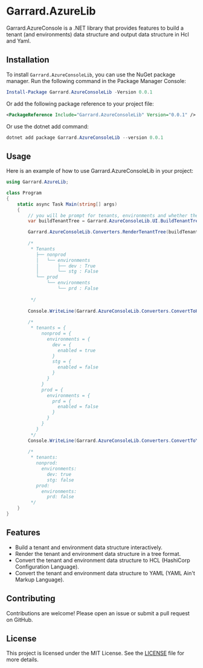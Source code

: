 # Garrard.AzureLib

Garrard.AzureConsole is a .NET library that provides features to build a tenant (and environments) data structure and output data structure in Hcl and Yaml.

## Installation

To install `Garrard.AzureConsoleLib`, you can use the NuGet package manager. Run the following command in the Package Manager Console:

```powershell
Install-Package Garrard.AzureConsoleLib -Version 0.0.1
```

Or add the following package reference to your project file:

```xml
<PackageReference Include="Garrard.AzureConsoleLib" Version="0.0.1" />
```

Or use the dotnet add command:

```powershell
dotnet add package Garrard.AzureConsoleLib --version 0.0.1
```

## Usage

Here is an example of how to use Garrard.AzureConsoleLib in your project:

```csharp
using Garrard.AzureLib;

class Program
{
    static async Task Main(string[] args)
    {
        // you will be prompt for tenants, environments and whether these environments are enabled
        var buildTenantTree = Garrard.AzureConsoleLib.UI.BuildTenantTree(null);

        Garrard.AzureConsoleLib.Converters.RenderTenantTree(buildTenantTree);
        
        /*
         * Tenants
           ├── nonprod
           │   └── environments
           │       ├── dev : True
           │       └── stg : False
           └── prod
               └── environments
                   └── prd : False
           
         */
        
        Console.WriteLine(Garrard.AzureConsoleLib.Converters.ConvertToHcl(buildTenantTree));
        
        /*
         * tenants = {
             nonprod = {
               environments = {
                 dev = {
                   enabled = true
                 }
                 stg = {
                   enabled = false
                 }
               }
             }
             prod = {
               environments = {
                 prd = {
                   enabled = false
                 }
               }
             }
           }
         */
        Console.WriteLine(Garrard.AzureConsoleLib.Converters.ConvertToYaml(buildTenantTree));
        
        /*
         * tenants:
           nonprod:
             environments:
               dev: true
               stg: false
           prod:
             environments:
               prd: false
         */
    }
}
```

## Features

- Build a tenant and environment data structure interactively.
- Render the tenant and environment data structure in a tree format.
- Convert the tenant and environment data structure to HCL (HashiCorp Configuration Language).
- Convert the tenant and environment data structure to YAML (YAML Ain't Markup Language).

## Contributing

Contributions are welcome! Please open an issue or submit a pull request on GitHub.

## License

This project is licensed under the MIT License. See the [LICENSE](https://github.com/garrardkitchen/azure-library/blob/main/LICENSE) file for more details.
